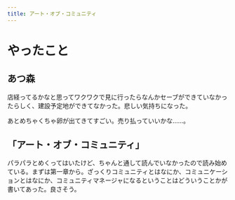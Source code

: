 ```yaml
---
title: アート・オブ・コミュニティ
---
```


# やったこと

## あつ森

店経ってるかなと思ってワクワクで見に行ったらなんかセーブができていなかったらしく、建設予定地ができてなかった。悲しい気持ちになった。

あとめちゃくちゃ卵が出てきてすごい。売り払っていいかな……。

## 「アート・オブ・コミュニティ」

パラパラとめくってはいたけど、ちゃんと通して読んでいなかったので読み始めている。まずは第一章から。ざっくりコミュニティとはなにか、コミュニケーションとはなにか、コミュニティマネージャになるということはどういうことかが書いてあった。良さそう。